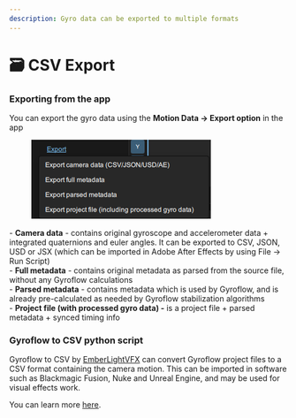```yaml
---
description: Gyro data can be exported to multiple formats
---
```


# 🗃️ CSV Export

### Exporting from the app <a href="#gyroflow-to-csv" id="gyroflow-to-csv"></a>

You can export the gyro data using the **Motion Data -> Export option** in the app

<figure><img src="../.gitbook/assets/image.png" alt=""><figcaption></figcaption></figure>

\- **Camera data** - contains original gyroscope and accelerometer data + integrated quaternions and euler angles. It can be exported to CSV, JSON, USD or JSX (which can be imported in Adobe After Effects by using File -> Run Script)\
\- **Full metadata** - contains original metadata as parsed from the source file, without any Gyroflow calculations\
\- **Parsed metadata** - contains metadata which is used by Gyroflow, and is already pre-calculated as needed by Gyroflow stabilization algorithms\
\- **Project file (with processed gyro data) -** is a project file + parsed metadata + synced timing info



### Gyroflow to CSV python script <a href="#gyroflow-to-csv" id="gyroflow-to-csv"></a>

Gyroflow to CSV by [EmberLightVFX](https://github.com/EmberLightVFX) can convert Gyroflow project files to a CSV format containing the camera motion. This can be imported in software such as Blackmagic Fusion, Nuke and Unreal Engine, and may be used for visual effects work.

You can learn more [here](https://github.com/EmberLightVFX/GyroFlow-to-CSV).
